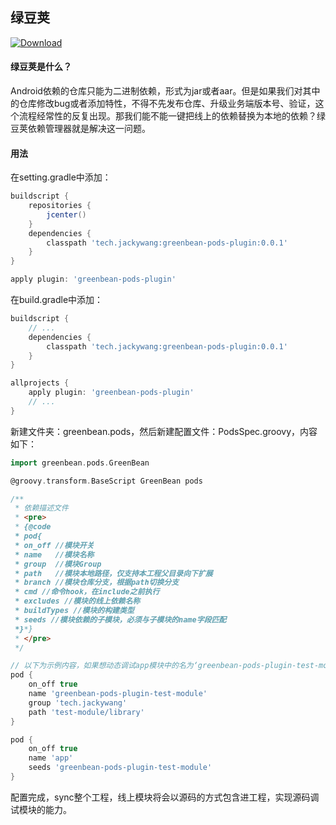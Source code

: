 ## 绿豆荚

[ ![Download](https://api.bintray.com/packages/jackyjacky/maven/greenbean-pods-plugin/images/download.svg?version=0.0.1) ](https://bintray.com/jackyjacky/maven/greenbean-pods-plugin/0.0.1/link)

#### 绿豆荚是什么？

Android依赖的仓库只能为二进制依赖，形式为jar或者aar。但是如果我们对其中的仓库修改bug或者添加特性，不得不先发布仓库、升级业务端版本号、验证，这个流程经常性的反复出现。那我们能不能一键把线上的依赖替换为本地的依赖？绿豆荚依赖管理器就是解决这一问题。

#### 用法

在setting.gradle中添加：

```groovy
buildscript {
    repositories {
        jcenter()
    }
    dependencies {
        classpath 'tech.jackywang:greenbean-pods-plugin:0.0.1'
    }
}

apply plugin: 'greenbean-pods-plugin'
```

在build.gradle中添加：

```groovy
buildscript {
    // ...
    dependencies {
        classpath 'tech.jackywang:greenbean-pods-plugin:0.0.1'
    }
}

allprojects {
    apply plugin: 'greenbean-pods-plugin'
    // ...
}
```

新建文件夹：greenbean.pods，然后新建配置文件：PodsSpec.groovy，内容如下：

```groovy
import greenbean.pods.GreenBean

@groovy.transform.BaseScript GreenBean pods

/**
 * 依赖描述文件
 * <pre>
 * {@code
 * pod{
 * on_off //模块开关
 * name   //模块名称
 * group  //模块Group
 * path   //模块本地路径，仅支持本工程父目录向下扩展
 * branch //模块仓库分支，根据path切换分支
 * cmd //命令hook，在include之前执行
 * excludes //模块的线上依赖名称
 * buildTypes //模块的构建类型
 * seeds //模块依赖的子模块，必须与子模块的name字段匹配
 *}*}
 * </pre>
 */

// 以下为示例内容，如果想动态调试app模块中的名为‘greenbean-pods-plugin-test-module’的线上模块，则先配置如下。
pod {
    on_off true
    name 'greenbean-pods-plugin-test-module'
    group 'tech.jackywang'
    path 'test-module/library'
}

pod {
    on_off true
    name 'app'
    seeds 'greenbean-pods-plugin-test-module'
}
```

配置完成，sync整个工程，线上模块将会以源码的方式包含进工程，实现源码调试模块的能力。








